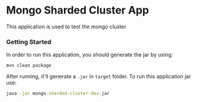 # Mongo Sharded Cluster App

<p>This application is used to test the mongo cluster</p>

### Getting Started

In order to run this application, you should generate the jar by using:

```maven
mvn clean package
```

After running, it'll generate a `.jar` in `target` folder. To run this application jar use:

```cmd
java -jar mongo-sharded-cluster-dev.jar
```
